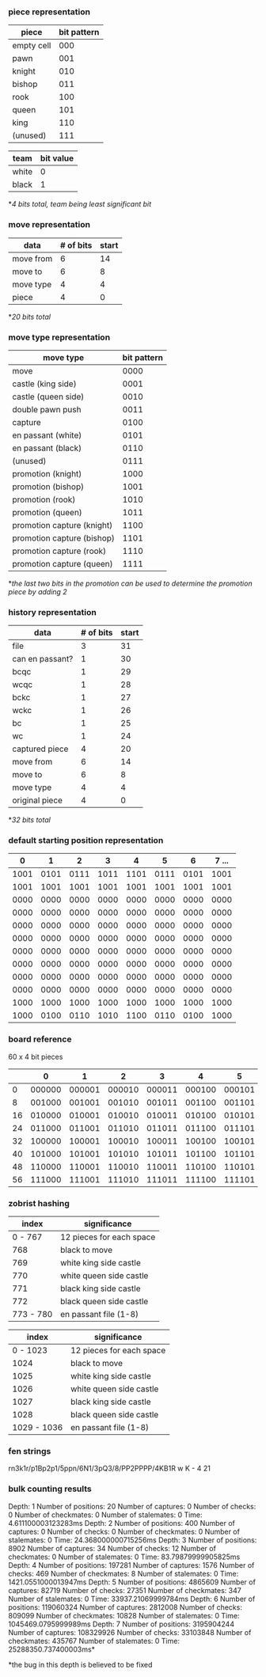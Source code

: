 ### piece representation

| piece      | bit pattern |
| ---------- | ----------- |
| empty cell | 000         |
| pawn       | 001         |
| knight     | 010         |
| bishop     | 011         |
| rook       | 100         |
| queen      | 101         |
| king       | 110         |
| (unused)   | 111         |

| team  | bit value |
| ----- | --------- |
| white | 0         |
| black | 1         |

\*_4 bits total, team being least significant bit_

### move representation

| data      | # of bits | start |
| --------- | --------- | ----- |
| move from | 6         | 14    |
| move to   | 6         | 8     |
| move type | 4         | 4     |
| piece     | 4         | 0     |

\*_20 bits total_

### move type representation

| move type                  | bit pattern |
| -------------------------- | ----------- |
| move                       | 0000        |
| castle (king side)         | 0001        |
| castle (queen side)        | 0010        |
| double pawn push           | 0011        |
| capture                    | 0100        |
| en passant (white)         | 0101        |
| en passant (black)         | 0110        |
| (unused)                   | 0111        |
| promotion (knight)         | 1000        |
| promotion (bishop)         | 1001        |
| promotion (rook)           | 1010        |
| promotion (queen)          | 1011        |
| promotion capture (knight) | 1100        |
| promotion capture (bishop) | 1101        |
| promotion capture (rook)   | 1110        |
| promotion capture (queen)  | 1111        |

\*_the last two bits in the promotion can be used to determine the promotion piece by adding 2_

### history representation

| data            | # of bits | start |
| --------------- | --------- | ----- |
| file            | 3         | 31    |
| can en passant? | 1         | 30    |
| bcqc            | 1         | 29    |
| wcqc            | 1         | 28    |
| bckc            | 1         | 27    |
| wckc            | 1         | 26    |
| bc              | 1         | 25    |
| wc              | 1         | 24    |
| captured piece  | 4         | 20    |
| move from       | 6         | 14    |
| move to         | 6         | 8     |
| move type       | 4         | 4     |
| original piece  | 4         | 0     |

\*_32 bits total_

### default starting position representation

| 0    | 1    | 2    | 3    | 4    | 5    | 6    | 7 ... |
| ---- | ---- | ---- | ---- | ---- | ---- | ---- | ----- |
| 1001 | 0101 | 0111 | 1011 | 1101 | 0111 | 0101 | 1001  |
| 1001 | 1001 | 1001 | 1001 | 1001 | 1001 | 1001 | 1001  |
| 0000 | 0000 | 0000 | 0000 | 0000 | 0000 | 0000 | 0000  |
| 0000 | 0000 | 0000 | 0000 | 0000 | 0000 | 0000 | 0000  |
| 0000 | 0000 | 0000 | 0000 | 0000 | 0000 | 0000 | 0000  |
| 0000 | 0000 | 0000 | 0000 | 0000 | 0000 | 0000 | 0000  |
| 0000 | 0000 | 0000 | 0000 | 0000 | 0000 | 0000 | 0000  |
| 0000 | 0000 | 0000 | 0000 | 0000 | 0000 | 0000 | 0000  |
| 0000 | 0000 | 0000 | 0000 | 0000 | 0000 | 0000 | 0000  |
| 0000 | 0000 | 0000 | 0000 | 0000 | 0000 | 0000 | 0000  |
| 1000 | 1000 | 1000 | 1000 | 1000 | 1000 | 1000 | 1000  |
| 1000 | 0100 | 0110 | 1010 | 1100 | 0110 | 0100 | 1000  |

### board reference

60 x 4 bit pieces

|     | 0      | 1      | 2      | 3      | 4      | 5      | 6      | 7 ...  |
| --- | ------ | ------ | ------ | ------ | ------ | ------ | ------ | ------ |
| 0   | 000000 | 000001 | 000010 | 000011 | 000100 | 000101 | 000110 | 000111 |
| 8   | 001000 | 001001 | 001010 | 001011 | 001100 | 001101 | 001110 | 001111 |
| 16  | 010000 | 010001 | 010010 | 010011 | 010100 | 010101 | 010110 | 010111 |
| 24  | 011000 | 011001 | 011010 | 011011 | 011100 | 011101 | 011110 | 011111 |
| 32  | 100000 | 100001 | 100010 | 100011 | 100100 | 100101 | 100110 | 100111 |
| 40  | 101000 | 101001 | 101010 | 101011 | 101100 | 101101 | 101110 | 101111 |
| 48  | 110000 | 110001 | 110010 | 110011 | 110100 | 110101 | 110110 | 110111 |
| 56  | 111000 | 111001 | 111010 | 111011 | 111100 | 111101 | 111110 | 111111 |

### zobrist hashing

| index     | significance             |
| --------- | ------------------------ |
| 0 - 767   | 12 pieces for each space |
| 768       | black to move            |
| 769       | white king side castle   |
| 770       | white queen side castle  |
| 771       | black king side castle   |
| 772       | black queen side castle  |
| 773 - 780 | en passant file (1-8)    |

| index       | significance             |
| ----------- | ------------------------ |
| 0 - 1023    | 12 pieces for each space |
| 1024        | black to move            |
| 1025        | white king side castle   |
| 1026        | white queen side castle  |
| 1027        | black king side castle   |
| 1028        | black queen side castle  |
| 1029 - 1036 | en passant file (1-8)    |

### fen strings

rn3k1r/p1Bp2p1/5ppn/6N1/3pQ3/8/PP2PPPP/4KB1R w K - 4 21

### bulk counting results

Depth: 1 Number of positions: 20 Number of captures: 0 Number of checks: 0 Number of checkmates: 0 Number of stalemates: 0 Time: 4.611100003123283ms
Depth: 2 Number of positions: 400 Number of captures: 0 Number of checks: 0 Number of checkmates: 0 Number of stalemates: 0 Time: 24.368000000715256ms
Depth: 3 Number of positions: 8902 Number of captures: 34 Number of checks: 12 Number of checkmates: 0 Number of stalemates: 0 Time: 83.79879999905825ms
Depth: 4 Number of positions: 197281 Number of captures: 1576 Number of checks: 469 Number of checkmates: 8 Number of stalemates: 0 Time: 1421.0551000013947ms
Depth: 5 Number of positions: 4865609 Number of captures: 82719 Number of checks: 27351 Number of checkmates: 347 Number of stalemates: 0 Time: 33937.21069999784ms
Depth: 6 Number of positions: 119060324 Number of captures: 2812008 Number of checks: 809099 Number of checkmates: 10828 Number of stalemates: 0 Time: 1045469.0795999989ms
Depth: 7 Number of positions: 3195904244 Number of captures: 108329926 Number of checks: 33103848 Number of checkmates: 435767 Number of stalemates: 0 Time: 25288350.737400003ms\*

\*the bug in this depth is believed to be fixed
